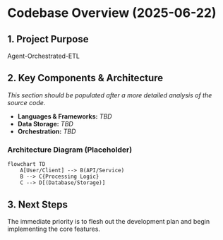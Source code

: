 # Codebase Overview (2025-06-22)

## 1. Project Purpose
Agent-Orchestrated-ETL

## 2. Key Components & Architecture
*This section should be populated after a more detailed analysis of the source code.*
- **Languages & Frameworks:** *TBD*
- **Data Storage:** *TBD*
- **Orchestration:** *TBD*

### Architecture Diagram (Placeholder)
```mermaid
flowchart TD
    A[User/Client] --> B(API/Service)
    B --> C{Processing Logic}
    C --> D[(Database/Storage)]
```

## 3. Next Steps
The immediate priority is to flesh out the development plan and begin implementing the core features.
